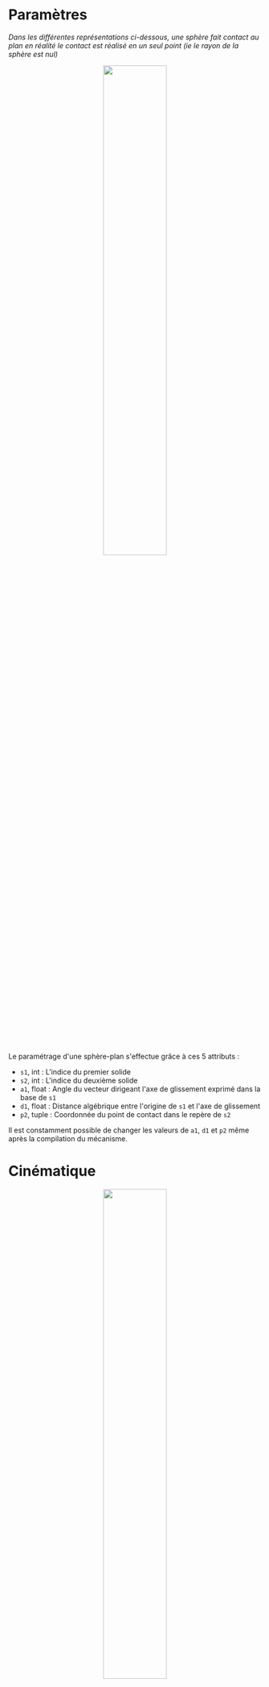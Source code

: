 # Paramètres

*Dans les différentes représentations ci-dessous, une sphère fait contact au plan en réalité le contact est réalisé en un seul point (ie le rayon de la sphère est nul)*

<p align="center" width="100%">
    <img width="50%" src="https://user-images.githubusercontent.com/93446869/189603588-7434f2c8-9ec9-4c88-b530-99f3d8453576.svg">
</p>

Le paramétrage d'une sphère-plan s'effectue grâce à ces 5 attributs :

- `s1`, int : L'indice du premier solide
- `s2`, int : L'indice du deuxième solide
- `a1`, float : Angle du vecteur dirigeant l'axe de glissement exprimé dans la base de `s1`
- `d1`, float : Distance algébrique entre l'origine de `s1` et l'axe de glissement
- `p2`, tuple : Coordonnée du point de contact dans le repère de `s2`

Il est constamment possible de changer les valeurs de `a1`, `d1` et `p2` même après la compilation du mécanisme. 

# Cinématique

<p align="center" width="100%">
    <img width="50%" src="https://user-images.githubusercontent.com/93446869/189603637-0d328c0e-7c1f-4e5d-837a-b773e0be251d.svg">
</p>

- `point`, 2darray : Coordonnées successives du point de contact exprimées dans le système de coordonnées global
- `angle`, 1darray : Valeurs successives de l'angle de `s2` par rapport à `s1`
- `sliding`, 1darray : Valeurs successives de la distance algébrique du centre de la sphère par rapport à l'origine de `s1` le long de l'axe de glissement

`s1` est la référence : c'est par rapport à lui que l'angle de pivotement et la valeur de glissement sont exprimés. Le pilotage d'une liaison sphère-plan permet de fixer les attributs `angle` et `sliding`. Il n'est pas possible de piloter qu'une seule des deux variables.

# Actions mécaniques internes

<p align="center" width="100%">
    <img width="50%" src="https://user-images.githubusercontent.com/93446869/189603654-a06bfa81-da29-488d-80c0-e93e4900ca51.svg">
</p>

# Entrées

- `set_torque(t)` : Définis un couple additionnel `t` exercé par `s2` sur `s1` au niveau du point de contact. `t` peut soit être de type int/float représentant couple constant, soit un tableau (1darray) de valeur du couple à chaque instant de la simulation ou une fonction retournant l'un des types déjà décrits. Cette dernière a l'avantage de pouvoir dépendre de paramètres géométriques/cinématiques qui ne sont pas encore simulés.
- `set_tangent(t)` : Définis un effort tangentiel additionnel `t` exercé par `s2` sur `s1` le long de l'axe de glissement. `t` peut soit être de type int/float représentant un effort constant, soit un tableau (1darray) de valeur de la force à chaque instant de la simulation ou une fonction retournant l'un des types déjà décrits. Cette dernière a l'avantage de pouvoir dépendre de paramètres géométriques/cinématiques qui ne sont pas encore simulés.

# Sorties

- `normal`, 1darray : Efforts normaux successifs exercés par `s2` sur `s1` au niveau du point de contact
- `tangent`, 1darray : Efforts tangentiels successifs transmis par `s2` sur `s1` au niveau de la liaison lorsqu'elle est bloquée. Les valeurs prises par cet attribut ne correspondent pas à l'effort tangentiel défini par `set_tangent` : lorsque la liaison n'est pas bloquée, le couple transmis est donc toujours nul même si un effort tangent est ajouté avec `set_tangent`.
- `torque`, 1darray : Couples successifs transmis par `s2` sur `s1` au niveau de la liaison lorsqu'elle est bloquée. Les valeurs prises par cet attribut ne corespondent pas au couple défini par `set_torque` : lorsque la liaison n'est pas bloquée, le couple transmis est donc toujours nul même si un couple est ajouté avec la méthode `set_torque`.
